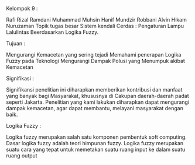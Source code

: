 Kelompok 9 :

Rafi Rizal Ramdani
Muhammad Muhsin
Hanif Mundzir Robbani
Alvin Hikam Nuruzaman
Topik tugas besar Sistem kendali Cerdas : Pengaturan Lampu Lalulintas Beerdasarkan Logika Fuzzy.

Tujuan :

Mengurangi Kemacetan yang sering tejadi
Memahami penerapan Logika Fuzzy pada Teknologi
Mengurangi Dampak Polusi yang Menumpuk akibat Kemacetan

Signifikasi :

Signifikansi penelitian ini diharapkan memberikan kontribusi dan manfaat yang banyak bagi Masyarakat, khususnya di Cakupan daerah-daerah padat seperti Jakarta. Penelitian yang kami lakukan diharapkan dapat mengurangi dampak kemacetan, agar dapat membantu, melayani masyarakat dengan baik.

Logika Fuzzy :

Logika fuzzy merupakan salah satu komponen pembentuk soft computing. Dasar logika fuzzy adalah teori himpunan fuzzy. Logika fuzzy merupakan suatu cara yang tepat untuk memetakan suatu ruang input ke dalam suatu ruang output 
